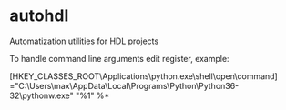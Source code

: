 # autohdl
Automatization utilities for HDL projects

To handle command line arguments edit register, example:

[HKEY_CLASSES_ROOT\Applications\python.exe\shell\open\command]
="C:\Users\max\AppData\Local\Programs\Python\Python36-32\pythonw.exe" "%1" %*
